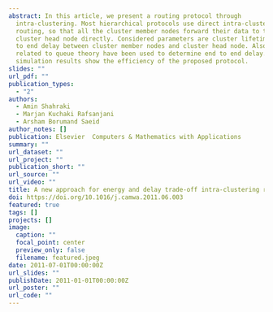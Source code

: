 ```yaml
---
abstract: In this article, we present a routing protocol through
  intra-clustering. Most hierarchical protocols use direct intra-cluster
  routing, so that all the cluster member nodes forward their data to the
  cluster head node directly. Considered parameters are cluster lifetime and end
  to end delay between cluster member nodes and cluster head node. Also, rules
  related to queue theory have been used to determine end to end delay. At last,
  simulation results show the efficiency of the proposed protocol.
slides: ""
url_pdf: ""
publication_types:
  - "2"
authors:
  - Amin Shahraki
  - Marjan Kuchaki Rafsanjani
  - Arsham Borumand Saeid
author_notes: []
publication: Elsevier  Computers & Mathematics with Applications
summary: ""
url_dataset: ""
url_project: ""
publication_short: ""
url_source: ""
url_video: ""
title: A new approach for energy and delay trade-off intra-clustering routing in WSNs
doi: https://doi.org/10.1016/j.camwa.2011.06.003
featured: true
tags: []
projects: []
image:
  caption: ""
  focal_point: center
  preview_only: false
  filename: featured.jpeg
date: 2011-07-01T00:00:00Z
url_slides: ""
publishDate: 2011-01-01T00:00:00Z
url_poster: ""
url_code: ""
---
```

